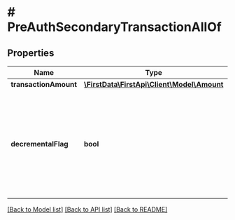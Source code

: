 # # PreAuthSecondaryTransactionAllOf

## Properties

Name | Type | Description | Notes
------------ | ------------- | ------------- | -------------
**transactionAmount** | [**\FirstData\FirstApi\Client\Model\Amount**](Amount.md) |  | 
**decrementalFlag** | **bool** | This flag can only be used in a preAuth transaction that updates the amount of a previous preAuth transaction to either increase the preAuth amount (DecrementalPreAuthFlag &#x3D; false) or decrease the preAuth amount (DecrementalPreAuthFlag &#x3D; true). | [optional] [default to false]

[[Back to Model list]](../../README.md#documentation-for-models) [[Back to API list]](../../README.md#documentation-for-api-endpoints) [[Back to README]](../../README.md)


